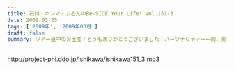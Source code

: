```yaml
---
title: 石川・ホンマ・ぶるんのBe-SIDE Your Life! vol.151-3
date: 2009-03-25
tags: ['2009年', '2009年03月']
draft: false
summary: ツアー道中のお土産！どうもありがとうございました！パーソナリティー一同、美味しくいただきまいした！ホンマさんはその痩身からは想像がつかないくらい食いまくりだったらしく・・・NAMAE
---
```


http://project-phi.ddo.jp/ishikawa/ishikawa151_3.mp3
